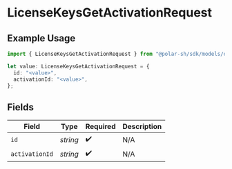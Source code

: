# LicenseKeysGetActivationRequest

## Example Usage

```typescript
import { LicenseKeysGetActivationRequest } from "@polar-sh/sdk/models/operations";

let value: LicenseKeysGetActivationRequest = {
  id: "<value>",
  activationId: "<value>",
};
```

## Fields

| Field              | Type               | Required           | Description        |
| ------------------ | ------------------ | ------------------ | ------------------ |
| `id`               | *string*           | :heavy_check_mark: | N/A                |
| `activationId`     | *string*           | :heavy_check_mark: | N/A                |
